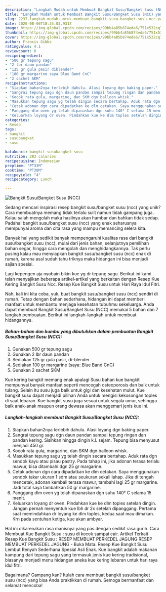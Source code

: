 ```yaml
---
description: "Langkah Mudah untuk Membuat Bangkit Susu/Bangket Susu (NCC) yang Enak Banget"
title: "Langkah Mudah untuk Membuat Bangkit Susu/Bangket Susu (NCC) yang Enak Banget"
slug: 2237-langkah-mudah-untuk-membuat-bangkit-susu-bangket-susu-ncc-yang-enak-banget
date: 2020-08-06T18:35:03.931Z
image: https://img-global.cpcdn.com/recipes/99bb4a85b874eda6/751x532cq70/bangkit-susubangket-susu-ncc-foto-resep-utama.jpg
thumbnail: https://img-global.cpcdn.com/recipes/99bb4a85b874eda6/751x532cq70/bangkit-susubangket-susu-ncc-foto-resep-utama.jpg
cover: https://img-global.cpcdn.com/recipes/99bb4a85b874eda6/751x532cq70/bangkit-susubangket-susu-ncc-foto-resep-utama.jpg
author: Francis Gibbs
ratingvalue: 4.1
reviewcount: 8
recipeingredient:
- "500 gr tepung sagu"
- "2 lbr daun pandan"
- "125 gr gula pasir diblender"
- "100 gr margarine saya Blue Band CnC"
- "2 sachet SKM"
recipeinstructions:
- "Siapkan bahan2nya terlebih dahulu. Alasi loyang dgn baking paper."
- "Sangrai tepung sagu dgn daun pandan sampai tepung ringan dan pandan kering. Sisihkan hingga dingin k.l. sejam. Tepung bisa menyusut menjadi 450 gr."
- "Kocok rata gula, margarine, dan SKM dgn balloon whisk."
- "Masukkan tepung sagu yg telah dingin secara bertahap. Aduk rata dgn sendok kayu atau pisau pastry. Pada tahap ini, jika adonan terasa terlalu mawur, bisa ditambahi dgn 25 gr margarine."
- "Cetak adonan dgn cara dipadatkan ke dlm cetakan. Saya menggunakan sendok takar ukuran 1 sdm atau seukuran sekali lahap. Jika di tengah mencetak, adonan kembali terasa mawur, tambahi lagi 25 gr margarine. Jadi total saya tambahkan 50 gr margarine."
- "Panggang dlm oven yg telah dipanaskan dgn suhu 140° C selama 15 menit."
- "Keluarkan loyang dr oven. Pindahkan kue ke dlm toples setelah dingin. Jangan pernah menyentuh kue lbh dr 2x setelah dipanggang. Pertama saat memindahkan dr loyang ke dlm toples, kedua saat mau dimakan. Krn pada sentuhan ketiga, kue akan ambyar."
categories:
- Resep
tags:
- bangkit
- susubangket
- susu

katakunci: bangkit susubangket susu 
nutrition: 283 calories
recipecuisine: Indonesian
preptime: "PT33M"
cooktime: "PT30M"
recipeyield: "4"
recipecategory: Lunch

---
```



![Bangkit Susu/Bangket Susu (NCC)](https://img-global.cpcdn.com/recipes/99bb4a85b874eda6/751x532cq70/bangkit-susubangket-susu-ncc-foto-resep-utama.jpg)

Sedang mencari inspirasi resep bangkit susu/bangket susu (ncc) yang unik? Cara membuatnya memang tidak terlalu sulit namun tidak gampang juga. Kalau salah mengolah maka hasilnya akan hambar dan bahkan tidak sedap. Padahal bangkit susu/bangket susu (ncc) yang enak seharusnya mempunyai aroma dan cita rasa yang mampu memancing selera kita.

Banyak hal yang sedikit banyak mempengaruhi kualitas rasa dari bangkit susu/bangket susu (ncc), mulai dari jenis bahan, selanjutnya pemilihan bahan segar, hingga cara mengolah dan menghidangkannya. Tak perlu pusing kalau mau menyiapkan bangkit susu/bangket susu (ncc) enak di rumah, karena asal sudah tahu triknya maka hidangan ini bisa menjadi sajian spesial.

Lagi kepengen aja nyobain bikin kue yg dr tepung sagu. Berikut ini kami telah menyajikan beberapa artikel-artikel yang berkaitan dengan Resep Kue Kering Bangkit Susu Ncc. Resep Kue Bangkit Susu untuk Hari Raya Idul Fitri.


Nah, kali ini kita coba, yuk, buat bangkit susu/bangket susu (ncc) sendiri di rumah. Tetap dengan bahan sederhana, hidangan ini dapat memberi manfaat untuk membantu menjaga kesehatan tubuhmu sekeluarga. Anda dapat membuat Bangkit Susu/Bangket Susu (NCC) memakai 5 bahan dan 7 langkah pembuatan. Berikut ini langkah-langkah untuk membuat hidangannya.

<!--inarticleads1-->

##### Bahan-bahan dan bumbu yang dibutuhkan dalam pembuatan Bangkit Susu/Bangket Susu (NCC):

1. Gunakan 500 gr tepung sagu
1. Gunakan 2 lbr daun pandan
1. Sediakan 125 gr gula pasir, di-blender
1. Sediakan 100 gr margarine (saya: Blue Band CnC)
1. Gunakan 2 sachet SKM


Kue kering bangkit memang enak apalagi Susu bahan kue bangkit mempunyai banyak manfaat seperti mencegah osteoporosis dan baik untuk tulang. Selain itu susu juga baik untuk gigi dan kesehatan mulut. Kue bangkit susu dapat menjadi pilihan Anda untuk mengisi kekosongan toples di saat lebaran. Kue bangkit susu juga sesuai untuk segala umur, sehingga baik anak-anak maupun orang dewasa akan menggemari jenis kue ini. 

<!--inarticleads2-->

##### Langkah-langkah membuat Bangkit Susu/Bangket Susu (NCC):

1. Siapkan bahan2nya terlebih dahulu. Alasi loyang dgn baking paper.
1. Sangrai tepung sagu dgn daun pandan sampai tepung ringan dan pandan kering. Sisihkan hingga dingin k.l. sejam. Tepung bisa menyusut menjadi 450 gr.
1. Kocok rata gula, margarine, dan SKM dgn balloon whisk.
1. Masukkan tepung sagu yg telah dingin secara bertahap. Aduk rata dgn sendok kayu atau pisau pastry. Pada tahap ini, jika adonan terasa terlalu mawur, bisa ditambahi dgn 25 gr margarine.
1. Cetak adonan dgn cara dipadatkan ke dlm cetakan. Saya menggunakan sendok takar ukuran 1 sdm atau seukuran sekali lahap. Jika di tengah mencetak, adonan kembali terasa mawur, tambahi lagi 25 gr margarine. Jadi total saya tambahkan 50 gr margarine.
1. Panggang dlm oven yg telah dipanaskan dgn suhu 140° C selama 15 menit.
1. Keluarkan loyang dr oven. Pindahkan kue ke dlm toples setelah dingin. Jangan pernah menyentuh kue lbh dr 2x setelah dipanggang. Pertama saat memindahkan dr loyang ke dlm toples, kedua saat mau dimakan. Krn pada sentuhan ketiga, kue akan ambyar.


Hal ini dikarenakan rasa manisnya yang pas dengan sedikit rasa gurih. Cara Membuat Kue Bangkit Susu : susu di kocok sampai cair. Artikel Terkait Resep Kue Bangkit Susu : RESEP MEMBUAT PERKEDEL JAGUNG RESEP MEMBUAT PERKEDEL JAGUNG - Buka Mata. Resep Kue Bangkit Susu Lembut Renyah Sederhana Spesial Asli Enak. Kue bangkit adalah makanan kampung dari tepung sagu yang termasuk jenis kue kering tradisional, biasanya menjadi menu hidangan aneka kue kering lebaran untuk hari raya idul fitri. 

Bagaimana? Gampang kan? Itulah cara membuat bangkit susu/bangket susu (ncc) yang bisa Anda praktikkan di rumah. Semoga bermanfaat dan selamat mencoba!
